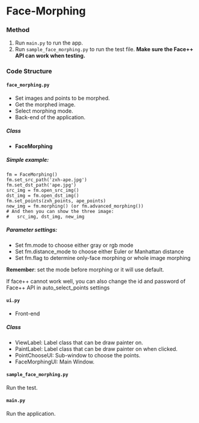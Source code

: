 # Face-Morphing

### Method
1. Run `main.py` to run the app.
2. Run `sample_face_morphing.py` to run the test file. **Make sure the Face++ API can work when testing.**

### Code Structure
#### `face_morphing.py` 

- Set images and points to be morphed.
- Get the morphed image.
- Select morphing mode.
- Back-end of the application.

##### Class

- **FaceMorphing**
  
##### Simple example:
```
fm = FaceMorphing()
fm.set_src_path('zxh-ape.jpg')
fm.set_dst_path('ape.jpg')
src_img = fm.open_src_img()
dst_img = fm.open_dst_img()
fm.set_points(zxh_points, ape_points)
new_img = fm.morphing() (or fm.advanced_morphing())
# And then you can show the three image:
#   src_img, dst_img, new_img
```

##### Parameter settings:

- Set fm.mode to choose either gray or rgb mode
- Set fm.distance_mode to choose either Euler or Manhattan distance
- Set fm.flag to determine only-face morphing or whole image morphing

**Remember**: set the mode before morphing or it will use default.

If face++ cannot work well, you can also change the id and password of Face++ API in auto_select_points settings

#### `ui.py`

- Front-end 

##### Class

- ViewLabel: Label class that can be draw painter on.
- PaintLabel: Label class that can be draw painter on when clicked.
- PointChooseUI: Sub-window to choose the points.
- FaceMorphingUI: Main Window.

#### `sample_face_morphing.py`
Run the test.

#### `main.py`
Run the application.